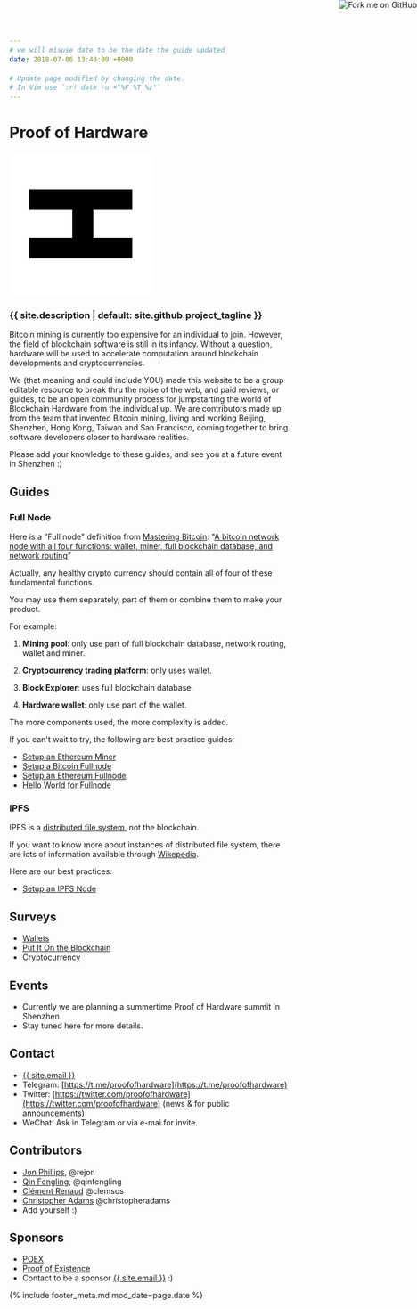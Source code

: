 ```yaml
---
# we will misuse date to be the date the guide updated
date: 2018-07-06 13:40:09 +0000

# Update page modified by changing the date.
# In Vim use `:r! date -u +"%F %T %z"`
---
```


<a class="github-ribbon" href="{{ site.github.repository_url }}"><img style="position: absolute; top: 0; right: 0; border: 0;" src="https://s3.amazonaws.com/github/ribbons/forkme_right_green_007200.png" alt="Fork me on GitHub"></a>

# Proof of Hardware

![](/assets/poh-logo-256.png?raw=true)

### {{ site.description | default: site.github.project_tagline }}

Bitcoin mining is currently too expensive for an individual to join. However, the field of blockchain software is still in its infancy. Without a question, hardware will be used to accelerate computation around blockchain developments and cryptocurrencies.

We (that meaning and could include YOU) made this website to be a group editable resource to break thru the noise of the web, and paid reviews, or guides, to be an open community process for jumpstarting the world of Blockchain Hardware from the individual up. We are contributors made up from the team that invented Bitcoin mining, living and working Beijing, Shenzhen, Hong Kong, Taiwan and San Francisco, coming together to bring software developers closer to hardware realities.

Please add your knowledge to these guides, and see you at a future event in Shenzhen :)


## Guides

### Full Node

Here is a "Full node" definition from [Mastering Bitcoin](https://github.com/bitcoinbook/bitcoinbook): 
 "[A bitcoin network node with all four functions: wallet, miner, full blockchain database, and network routing](https://github.com/bitcoinbook/bitcoinbook/blob/develop/ch08.asciidoc#full_node_reference)"

Actually, any healthy crypto currency should contain all of four of these fundamental functions.

You may use them separately, part of them or combine them to make your product.

For example:

1. __Mining pool__: only use part of full blockchain database, network routing, wallet and miner.

2. __Cryptocurrency trading platform__: only uses wallet.

3. __Block Explorer__: uses full blockchain database.

4. __Hardware wallet__: only use part of the wallet.

The more components used, the more complexity is added.

If you can't wait to try, the following are best practice guides:

- [Setup an Ethereum Miner](/guide/setup-ethereum-miner)
- [Setup a Bitcoin Fullnode](/guide/setup-bitcoin-fullnode)
- [Setup an Ethereum Fullnode](/guide/setup-ethereum-fullnode)
- [Hello World for Fullnode](/guide/fullnode-helloworld)

### IPFS

IPFS is a [distributed file system](https://en.wikipedia.org/wiki/Clustered_file_system#Distributed_file_systems), not the blockchain.

If you want to know more about instances of distributed file system, there are lots of information available through [Wikepedia](https://en.wikipedia.org/wiki/List_of_file_systems#Distributed_file_systems).

Here are our best practices:

- [Setup an IPFS Node](/guide/setup-ipfs-node)

## Surveys

- [Wallets](/survey/wallets)
- [Put It On the Blockchain](/survey/put-it-on-the-blockchain)
- [Cryptocurrency](/survey/cryptocurrency)

## Events

- Currently we are planning a summertime Proof of Hardware summit in Shenzhen.
- Stay tuned here for more details.

## Contact

- <a href="mailto:{{ site.email }}">{{ site.email }}</a>
- Telegram: [https://t.me/proofofhardware](https://t.me/proofofhardware)
- Twitter: [https://twitter.com/proofofhardware](https://twitter.com/proofofhardware) (news & for public announcements)
- WeChat: Ask in Telegram or via e-mai for invite.

## Contributors

- [Jon Phillips](http://rejon.org), @rejon
- [Qin Fengling](http://qinfengling.io), @qinfengling
- [Clément Renaud](http://clementrenaud.com) @clemsos
- [Christopher Adams](https://christopheradams.io) @christopheradams
- Add yourself :)

## Sponsors

- [POEX](https://poex.io)
- [Proof of Existence](https://proofofexistence.com)
- Contact to be a sponsor <a href="mailto:{{ site.email }}">{{ site.email }}</a>  :)


{% include footer_meta.md mod_date=page.date %}
